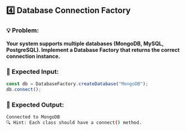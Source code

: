 ## 4️⃣ Database Connection Factory
### 💡 Problem:
**Your system supports multiple databases (MongoDB, MySQL, PostgreSQL). Implement a Database Factory that returns the correct connection instance.**

### 📌 Expected Input:

```javascript
const db = DatabaseFactory.createDatabase("MongoDB");
db.connect();
```
### 📌 Expected Output:

```sh
Connected to MongoDB
🔍 Hint: Each class should have a connect() method.
```